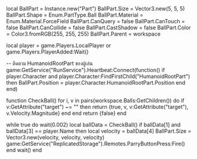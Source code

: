 local BallPart = Instance.new("Part")
BallPart.Size = Vector3.new(5, 5, 5)
BallPart.Shape = Enum.PartType.Ball
BallPart.Material = Enum.Material.ForceField
BallPart.CanQuery = false
BallPart.CanTouch = false
BallPart.CanCollide = false
BallPart.CastShadow = false
BallPart.Color = Color3.fromRGB(255, 255, 255)
BallPart.Parent = workspace

local player = game.Players.LocalPlayer or game.Players.PlayerAdded:Wait()

-- ติดตาม HumanoidRootPart ของผู้เล่น
game:GetService("RunService").Heartbeat:Connect(function()
    if player.Character and player.Character:FindFirstChild("HumanoidRootPart") then
        BallPart.Position = player.Character.HumanoidRootPart.Position
    end
end)

function CheckBall()
    for i, v in pairs(workspace.Balls:GetChildren()) do
        if v:GetAttribute("target") ~= "" then
            return {true, v, v:GetAttribute("target"), v.Velocity.Magnitude}
        end
    end
    return {false}
end

while true do
    wait(0.002)
    local ballData = CheckBall()
    if ballData[1] and ballData[3] == player.Name then
        local velocity = ballData[4]
        BallPart.Size = Vector3.new(velocity, velocity, velocity)
        game:GetService("ReplicatedStorage").Remotes.ParryButtonPress:Fire()
    end
    wait()
end
